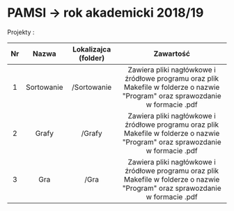 # PAMSI -> rok akademicki 2018/19 

Projekty :

|  Nr | Nazwa | Lokalizajca (folder) | Zawartość |
| :------------: | :------------: | :------------: | :------------: |
| 1  | Sortowanie  | /Sortowanie | Zawiera pliki nagłówkowe i źródłowe programu oraz plik Makefile w folderze o nazwie "Program" oraz sprawozdanie w formacie .pdf  |
| 2  | Grafy  | /Grafy | Zawiera pliki nagłówkowe i źródłowe programu oraz plik Makefile w folderze o nazwie "Program" oraz sprawozdanie w formacie .pdf  |
| 3  | Gra  | /Gra | Zawiera pliki nagłówkowe i źródłowe programu oraz plik Makefile w folderze o nazwie "Program" oraz sprawozdanie w formacie .pdf  |

